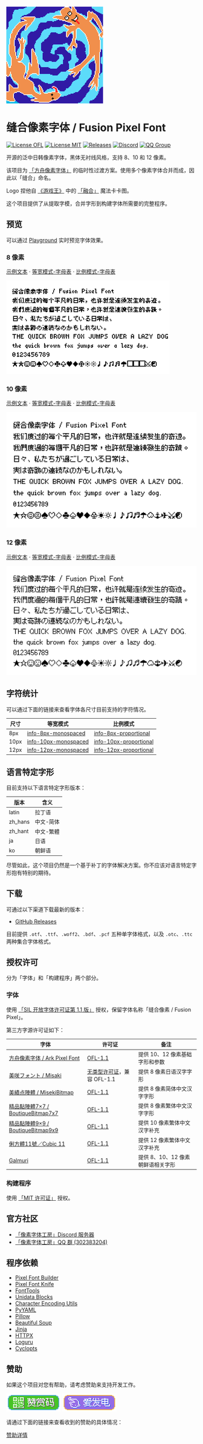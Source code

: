 ![banner](docs/logo@2x.png)

# 缝合像素字体 / Fusion Pixel Font

[![License OFL](https://img.shields.io/badge/license-OFL--1.1-orange)](https://openfontlicense.org)
[![License MIT](https://img.shields.io/badge/license-MIT-green)](https://opensource.org/license/MIT)
[![Releases](https://img.shields.io/github/v/release/TakWolf/fusion-pixel-font)](https://github.com/TakWolf/fusion-pixel-font/releases)
[![Discord](https://img.shields.io/badge/discord-像素字体工房-4E5AF0?logo=discord&logoColor=white)](https://discord.gg/3GKtPKtjdU)
[![QQ Group](https://img.shields.io/badge/QQ群-像素字体工房-brightgreen?logo=tencentqq&logoColor=white)](https://qm.qq.com/q/X1mLrLLGYS)

开源的泛中日韩像素字体，黑体无衬线风格，支持 8、10 和 12 像素。

该项目为 [「方舟像素字体」](https://github.com/TakWolf/ark-pixel-font) 的临时性过渡方案。使用多个像素字体合并而成，因此以「缝合」命名。

Logo 捏他自 [《游戏王》](https://zh.wikipedia.org/wiki/%E9%81%8A%E6%88%B2%E7%8E%8B) 中的 [「融合」](https://www.db.yugioh-card.com/yugiohdb/card_search.action?ope=2&cid=4837&request_locale=ja) 魔法卡卡图。

这个项目提供了从提取字模，合并字形到构建字体所需要的完整程序。

## 预览

可以通过 [Playground](https://fusion-pixel-font.takwolf.com/playground.html) 实时预览字体效果。

### 8 像素

[示例文本](https://fusion-pixel-font.takwolf.com/demo-8px.html) · [等宽模式-字母表](https://fusion-pixel-font.takwolf.com/alphabet-8px-monospaced.html) · [比例模式-字母表](https://fusion-pixel-font.takwolf.com/alphabet-8px-proportional.html)

![preview-8px](docs/preview-8px.png)

### 10 像素

[示例文本](https://fusion-pixel-font.takwolf.com/demo-10px.html) · [等宽模式-字母表](https://fusion-pixel-font.takwolf.com/alphabet-10px-monospaced.html) · [比例模式-字母表](https://fusion-pixel-font.takwolf.com/alphabet-10px-proportional.html)

![preview-10px](docs/preview-10px.png)

### 12 像素

[示例文本](https://fusion-pixel-font.takwolf.com/demo-12px.html) · [等宽模式-字母表](https://fusion-pixel-font.takwolf.com/alphabet-12px-monospaced.html) · [比例模式-字母表](https://fusion-pixel-font.takwolf.com/alphabet-12px-proportional.html)

![preview-12px](docs/preview-12px.png)

## 字符统计

可以通过下面的链接来查看字体各尺寸目前支持的字符情况。

| 尺寸 | 等宽模式 | 比例模式 |
|---|---|---|
| 8px | [info-8px-monospaced](docs/info-8px-monospaced.md) | [info-8px-proportional](docs/info-8px-proportional.md) |
| 10px | [info-10px-monospaced](docs/info-10px-monospaced.md) | [info-10px-proportional](docs/info-10px-proportional.md) |
| 12px | [info-12px-monospaced](docs/info-12px-monospaced.md) | [info-12px-proportional](docs/info-12px-proportional.md) |

## 语言特定字形

目前支持以下语言特定字形版本：

| 版本 | 含义 |
|---|---|
| latin | 拉丁语 |
| zh_hans | 中文-简体 |
| zh_hant | 中文-繁體 |
| ja | 日语 |
| ko | 朝鲜语 |

尽管如此，这个项目仍然是一个基于补丁的字体解决方案。你不应该对语言特定字形抱有特别的期待。

## 下载

可通过以下渠道下载最新的版本：

- [GitHub Releases](https://github.com/TakWolf/fusion-pixel-font/releases)

目前提供 `.otf`、`.ttf`、`.woff2`、`.bdf`、`.pcf` 五种单字体格式，以及 `.otc`、`.ttc` 两种集合字体格式。

## 授权许可

分为「字体」和「构建程序」两个部分。

### 字体

使用 [「SIL 开放字体许可证第 1.1 版」](LICENSE-OFL) 授权，保留字体名称「缝合像素 / Fusion Pixel」。

第三方字源许可证如下：

| 字体 | 许可证 | 备注 |
|---|---|---|
| [方舟像素字体 / Ark Pixel Font](https://github.com/TakWolf/ark-pixel-font) | [OFL-1.1](https://github.com/TakWolf/ark-pixel-font/blob/develop/LICENSE-OFL) | 提供 10、12 像素基础字形和参数 |
| [美咲フォント / Misaki](https://littlelimit.net/misaki.htm) | [无类型许可证](assets/fonts/misaki/LICENSE.txt)，兼容 OFL-1.1 | 提供 8 像素日语汉字字形 |
| [美績点陣體 / MisekiBitmap](https://github.com/ItMarki/MisekiBitmap) | [OFL-1.1](https://github.com/ItMarki/MisekiBitmap/blob/main/LICENSE) | 提供 8 像素简体中文汉字字形 |
| [精品點陣體7×7 / BoutiqueBitmap7x7](https://github.com/scott0107000/BoutiqueBitmap7x7) | [OFL-1.1](https://github.com/scott0107000/BoutiqueBitmap7x7/blob/main/OFL.txt) | 提供 8 像素繁体中文汉字字形 |
| [精品點陣體9×9 / BoutiqueBitmap9x9](https://github.com/scott0107000/BoutiqueBitmap9x9) | [OFL-1.1](https://github.com/scott0107000/BoutiqueBitmap9x9/blob/main/OFL.txt) | 提供 10 像素繁体中文汉字补充 |
| [俐方體11號／Cubic 11](https://github.com/ACh-K/Cubic-11) | [OFL-1.1](https://github.com/ACh-K/Cubic-11/blob/main/OFL.txt) | 提供 12 像素繁体中文汉字补充 |
| [Galmuri](https://github.com/quiple/galmuri) | [OFL-1.1](https://github.com/quiple/galmuri/blob/main/ofl.md) | 提供 8、10、12 像素朝鲜语相关字形 |

### 构建程序

使用 [「MIT 许可证」](LICENSE-MIT) 授权。

## 官方社区

- [「像素字体工房」Discord 服务器](https://discord.gg/3GKtPKtjdU)
- [「像素字体工房」QQ 群 (302383204)](https://qm.qq.com/q/X1mLrLLGYS)

## 程序依赖

- [Pixel Font Builder](https://github.com/TakWolf/pixel-font-builder)
- [Pixel Font Knife](https://github.com/TakWolf/pixel-font-knife)
- [FontTools](https://github.com/fonttools/fonttools)
- [Unidata Blocks](https://github.com/TakWolf/unidata-blocks)
- [Character Encoding Utils](https://github.com/TakWolf/character-encoding-utils)
- [PyYAML](https://github.com/yaml/pyyaml)
- [Pillow](https://github.com/python-pillow/Pillow)
- [Beautiful Soup](https://www.crummy.com/software/BeautifulSoup/)
- [Jinja](https://github.com/pallets/jinja)
- [HTTPX](https://github.com/encode/httpx)
- [Loguru](https://github.com/Delgan/loguru)
- [Cyclopts](https://github.com/BrianPugh/cyclopts)

## 赞助

如果这个项目对您有帮助，请考虑赞助来支持开发工作。

[![赞赏码](https://raw.githubusercontent.com/TakWolf/TakWolf/master/images/badge-payqr@2x.png)](https://github.com/TakWolf/TakWolf/blob/master/payment-qr-codes.md)
[![爱发电](https://raw.githubusercontent.com/TakWolf/TakWolf/master/images/badge-afdian@2x.png)](https://afdian.com/a/takwolf)

请通过下面的链接来查看收到的赞助的具体情况：

[赞助详情](https://github.com/TakWolf/TakWolf/blob/master/sponsors.md)
